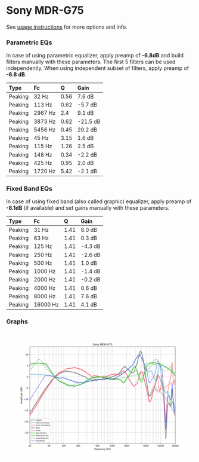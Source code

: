 # Sony MDR-G75
See [usage instructions](https://github.com/jaakkopasanen/AutoEq#usage) for more options and info.

### Parametric EQs
In case of using parametric equalizer, apply preamp of **-6.8dB** and build filters manually
with these parameters. The first 5 filters can be used independently.
When using independent subset of filters, apply preamp of **-6.8 dB**.

| Type    | Fc      |    Q | Gain     |
|:--------|:--------|:-----|:---------|
| Peaking | 32 Hz   | 0.56 | 7.6 dB   |
| Peaking | 113 Hz  | 0.62 | -5.7 dB  |
| Peaking | 2967 Hz | 2.4  | 9.1 dB   |
| Peaking | 3873 Hz | 0.62 | -21.5 dB |
| Peaking | 5456 Hz | 0.45 | 20.2 dB  |
| Peaking | 45 Hz   | 3.15 | 1.6 dB   |
| Peaking | 115 Hz  | 1.26 | 2.5 dB   |
| Peaking | 148 Hz  | 0.34 | -2.2 dB  |
| Peaking | 425 Hz  | 0.95 | 2.0 dB   |
| Peaking | 1720 Hz | 5.42 | -2.1 dB  |

### Fixed Band EQs
In case of using fixed band (also called graphic) equalizer, apply preamp of **-8.1dB**
(if available) and set gains manually with these parameters.

| Type    | Fc       |    Q | Gain    |
|:--------|:---------|:-----|:--------|
| Peaking | 31 Hz    | 1.41 | 8.0 dB  |
| Peaking | 63 Hz    | 1.41 | 0.3 dB  |
| Peaking | 125 Hz   | 1.41 | -4.3 dB |
| Peaking | 250 Hz   | 1.41 | -2.6 dB |
| Peaking | 500 Hz   | 1.41 | 1.0 dB  |
| Peaking | 1000 Hz  | 1.41 | -1.4 dB |
| Peaking | 2000 Hz  | 1.41 | -0.2 dB |
| Peaking | 4000 Hz  | 1.41 | 0.6 dB  |
| Peaking | 8000 Hz  | 1.41 | 7.6 dB  |
| Peaking | 16000 Hz | 1.41 | 4.1 dB  |

### Graphs
![](./Sony%20MDR-G75.png)